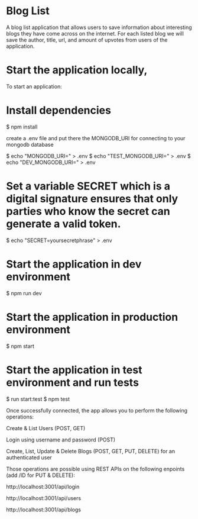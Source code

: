 # Blog List
A blog list application that allows users to save information about interesting blogs they have come across on the internet. For each listed blog we will save the author, title, url, and amount of upvotes from users of the application.

# Start the application locally,

To start an application:

# Install dependencies
$ npm install

create a .env file and put there the MONGODB_URI for connecting to your mongodb database

$ echo "MONGODB_URI=<YOUR-MONGODB-URI>" > .env
$ echo "TEST_MONGODB_URI=<YOUR-TEST-MONGODB-URI>" > .env
$ echo "DEV_MONGODB_URI=<YOUR-DEV-MONGODB-URI>" > .env

# Set a variable SECRET which is a digital signature ensures that only parties who know the secret can generate a valid token.
$ echo "SECRET=yoursecretphrase" > .env

# Start the application in dev environment
$ npm run dev

# Start the application in production environment
$ npm start

# Start the application in test environment and run tests
$ run start:test
$ npm test
  
Once successfully connected, the app allows you to perform the following operations:

Create & List Users (POST, GET)
  
Login using username and password (POST)
  
Create, List, Update & Delete Blogs (POST, GET, PUT, DELETE) for an authenticated user
  
Those operations are possible using REST APIs on the following enpoints (add /ID for PUT & DELETE):

http://localhost:3001/api/login
  
http://localhost:3001/api/users
  
http://localhost:3001/api/blogs

